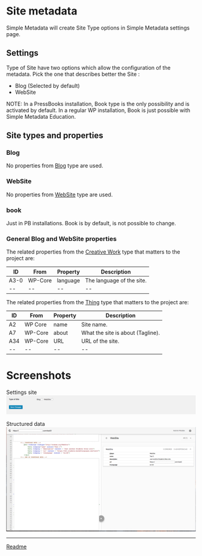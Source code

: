 #  Site metadata
Simple Metadata will create Site Type options in Simple Metadata settings page.

## Settings
Type of Site have two options which allow the configuration of the metadata. Pick the one that describes better the Site :
* Blog (Selected by default)
* WebSite

NOTE: In a PressBooks installation, Book type is the only possibility and is activated by default. In a regular WP installation, Book is just possible with Simple Metadata Education.

## Site types and properties

### Blog

No properties from [Blog](https://schema.org/Blog "https://schema.org/Blog") type are used.

### WebSite

No properties from [WebSite](https://schema.org/WebSite "https://schema.org/WebSite") type are used.

### book
Just in PB installations. Book is by default, is not possible to change.

### General Blog and WebSite properties

The related properties from the [Creative Work](https://schema.org/CreativeWork "https://schema.org/CreativeWork") type that matters to the project are:

| ID   | From    | Property | Description               |
| --   | ------- | -------- | ------------------------- |
| A3-0 | WP-Core | language | The language of the site. |
| --   | --      | --       | --                        |

The related properties from the [Thing](https://schema.org/Thing "https://schema.org/Thing") type that matters to the project are:

| ID  | From    | Property | Description                       |
| --- | ------- | -------- | --------------------------------- |
| A2  | WP Core | name     | Site name.                        |
| A7  | WP-Core | about    | What the site is about (Tagline). |
| A34 | WP-Core | URL      | URL of the site.                  |
| --  | --      | --       | --                                |

# Screenshots
Settings site
![settings-site](/doc/images/settings-site.png)

Structured data
![structured-data-site](/doc/images/structured-data-site.png)

---

[Readme](//Readme.md)
